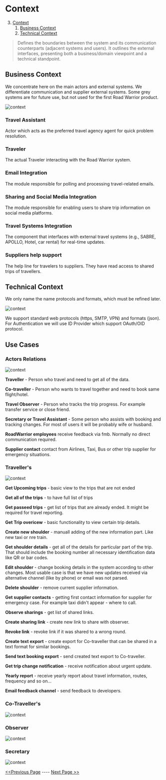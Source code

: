# Context
3. [Context](#context)
    1. [Business Context](#business-context)
    2. [Technical Context](#technical-context)

> Defines the boundaries between the system and its communication counterparts (adjacent systems and users). It outlines the external interfaces, presenting both a business/domain viewpoint and a technical standpoint.

## Business Context
We concentrate here on the main actors and external systems. We differentiate communication and supplier external systems. Some grey systems are for future use, but not used for the first Road Warrior product.

![context](../diagrams/ARCH-KATA-00_System_business_context.png)

### Travel Assistant
Actor which acts as the preferred travel agency agent for quick problem resolution.
### Traveler
The actual Traveler interacting with the Road Warrior system.
### Email Integration
The module responsible for polling and processing travel-related emails.
### Sharing and Social Media Integration
The module responsible for enabling users to share trip information on social media platforms.
### Travel Systems Integration
The component that interfaces with external travel systems (e.g., SABRE, APOLLO, Hotel, car rental) for real-time updates.
### Suppliers help support
The help line for travelers to suppliers. They have read access to shared trips of travellers.

## Technical Context
We only name the name protocols and formats, which must be refined later.

![context](../diagrams/ARCH-KATA-00_System_technical_context.png)

We support standard web protocols (https, SMTP, VPN) and formats (json).
For Authentication we will use ID Provider which support OAuth/OID protocol.

## Use Cases
### Actors Relations
![context](../diagrams/Road_Warrior_UseCases-Actors_relations.png)

**Traveller** - Person who travel and need to get all of the data.

**Co-traveller** - Person who wants to travel together and need to book same flight/hotel.

**Travel Observer** - Person who tracks the trip progress. For example transfer service or close friend.

**Secretary or Travel Assistant** - Some person who assists with booking and tracking changes. For most of users it will be probably wife or husband.

**RoadWarrior employees** receive feedback via fmb. Normally no direct communication required.

**Supplier contact** contact from Airlines, Taxi, Bus or other trip supplier for emergency situations.


### Traveller's
![context](../diagrams/Road_Warrior_UseCases-UC_Traveller.png)

**Get Upcoming trips** - basic view to the trips that are not ended

**Get all of the trips** - to have full list of trips

**Get passeed trips** - get list of trips that are already ended. It might be required for travel reporting. 

**Get Trip overicew** - basic functionality to view certain trip details.

**Create new shoulder** - manuall adding of the new information part. Like new taxi or nre train.

**Get shoulder details** - get all of the details for particular part of the trip. That should include the booking number all necessary identification data like QR or bar codes.

**Edit shoulder** - change booking details in the system according to other changes. Most usable case is that we have new updates received via alternative channel (like by phone) or email was not parsed.

**Delete shoulder** - remove current supplier information. 

**Get supplier contacts** - getting first contact information for supplier for emergency case. For example taxi didn't appear - where to call.

**Observe sharings** - get list of shared links. 

**Create sharing link** - create new link to share with observer.

**Revoke link** - revoke link if it was shared to a wrong round.

**Create text export** - create export for Co-traveller that can be shared in a text format for similar bookings.

**Send text booking export** - send created text export to Co-traveller.

**Get trip change notification** - receive notification about urgent update.

**Yearly report** - receive yearly report about travel information, routes, frequency and so on...

**Email feedback channel** - send feedback to developers.

### Co-Traveller's
![context](../diagrams/Road_Warrior_UseCases-UC_Co-traveller.png)

### Observer
![context](../diagrams/Road_Warrior_UseCases-UC_Observer.png)

### Secretary
![context](../diagrams/Road_Warrior_UseCases-UC_Secretary.png)

[<<Previous Page](./02_Constraints.md) ---- [Next Page >>](./04_Solution_Strategy.md)

